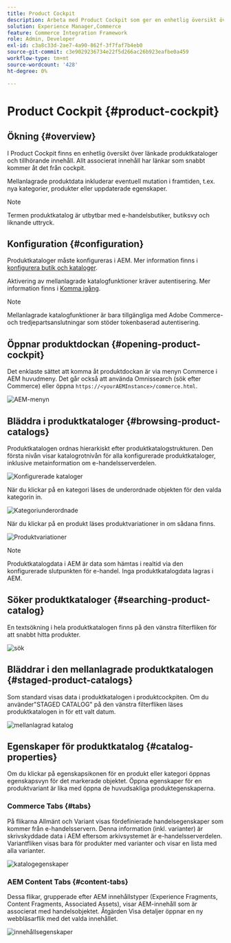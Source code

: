 ```yaml
---
title: Product Cockpit
description: Arbeta med Product Cockpit som ger en enhetlig översikt över länkade produktkataloger och tillhörande innehåll.
solution: Experience Manager,Commerce
feature: Commerce Integration Framework
role: Admin, Developer
exl-id: c3a8c33d-2ae7-4a90-862f-3f7faf7b4eb0
source-git-commit: c3e9029236734e22f5d266ac26b923eafbe0a459
workflow-type: tm+mt
source-wordcount: '428'
ht-degree: 0%

---
```


# Product Cockpit {#product-cockpit}

## Ökning {#overview}

I Product Cockpit finns en enhetlig översikt över länkade produktkataloger och tillhörande innehåll. Allt associerat innehåll har länkar som snabbt kommer åt det från cockpit.

Mellanlagrade produktdata inkluderar eventuell mutation i framtiden, t.ex. nya kategorier, produkter eller uppdaterade egenskaper.

>[!NOTE]
>
>Termen produktkatalog är utbytbar med e-handelsbutiker, butiksvy och liknande uttryck.

## Konfiguration {#configuration}

Produktkataloger måste konfigureras i AEM. Mer information finns i [konfigurera butik och kataloger](/help/commerce/cif/getting-started.md#catalog).

Aktivering av mellanlagrade katalogfunktioner kräver autentisering. Mer information finns i [Komma igång](/help/commerce/cif/getting-started.md).

>[!NOTE]
>
>Mellanlagrade katalogfunktioner är bara tillgängliga med Adobe Commerce- och tredjepartsanslutningar som stöder tokenbaserad autentisering.

## Öppnar produktdockan {#opening-product-cockpit}

Det enklaste sättet att komma åt produktdockan är via menyn Commerce i AEM huvudmeny. Det går också att använda Omnissearch (sök efter Commerce) eller öppna `https://<yourAEMInstance>/commerce.html`.

![AEM-menyn](/help/commerce/cif/assets/aem-menu.png)

## Bläddra i produktkataloger {#browsing-product-catalogs}

Produktkatalogen ordnas hierarkiskt efter produktkatalogstrukturen. Den första nivån visar katalogrotnivån för alla konfigurerade produktkataloger, inklusive metainformation om e-handelsserverdelen.

![Konfigurerade kataloger](/help/commerce/cif/assets/catalog-overview.png)

När du klickar på en kategori läses de underordnade objekten för den valda kategorin in.

![Kategoriunderordnade](/help/commerce/cif/assets/catalog-category-children.png)

När du klickar på en produkt läses produktvariationer in om sådana finns.

![Produktvariationer](/help/commerce/cif/assets/catalog-product-variation.png)

>[!NOTE]
>
>Produktkatalogdata i AEM är data som hämtas i realtid via den konfigurerade slutpunkten för e-handel. Inga produktkatalogdata lagras i AEM.

## Söker produktkataloger {#searching-product-catalog}

En textsökning i hela produktkatalogen finns på den vänstra filterfliken för att snabbt hitta produkter.

![sök](/help/commerce/cif/assets/search-cockpit.png)

## Bläddrar i den mellanlagrade produktkatalogen {#staged-product-catalogs}

Som standard visas data i produktkatalogen i produktcockpiten. Om du använder&quot;STAGED CATALOG&quot; på den vänstra filterfliken läses produktkatalogen in för ett valt datum.

![mellanlagrad katalog](/help/commerce/cif/assets/staged-cockpit.png)

## Egenskaper för produktkatalog {#catalog-properties}

Om du klickar på egenskapsikonen för en produkt eller kategori öppnas egenskapsvyn för det markerade objektet. Öppna egenskaper för en produktvariant är lika med öppna de huvudsakliga produktegenskaperna.

### Commerce Tabs {#tabs}

På flikarna Allmänt och Variant visas fördefinierade handelsegenskaper som kommer från e-handelsservern. Denna information (inkl. varianter) är skrivskyddade data i AEM eftersom arkivsystemet är e-handelsserverdelen. Variantfliken visas bara för produkter med varianter och visar en lista med alla varianter.

![katalogegenskaper](/help/commerce/cif/assets/catalog-properties.png)

### AEM Content Tabs {#content-tabs}

Dessa flikar, grupperade efter AEM innehållstyper (Experience Fragments, Content Fragments, Associated Assets), visar AEM-innehåll som är associerat med handelsobjektet. Åtgärden Visa detaljer öppnar en ny webbläsarflik med det valda innehållet.

![innehållsegenskaper](/help/commerce/cif/assets/content-properties.png)
